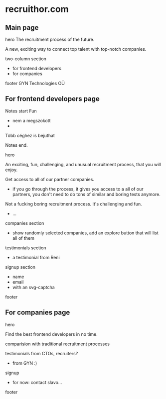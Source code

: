 # recruithor.com

## Main page

hero
The recruitment process of the future.

A new, exciting way to connect top talent with top-notch companies.

two-column section
 - for frontend developers
 - for companies

footer
GYN Technologies OÜ


## For frontend developers page

Notes start
Fun
 - nem a megszokott
 - 
Több céghez is bejuthat

Notes end.

hero

An exciting, fun, challenging, and unusual recruitment process, that you will enjoy.

Get access to all of our partner companies.
- if you go through the process, it gives you access to a all of our partners, you don't need to do tons of similar and boring tests anymore.

Not a fucking boring recruitment process. It's challenging and fun.
 - ...



companies section
 - show randomly selected companies, add an explore button that will list all of them

testimonials section
 - a testimonial from Reni

signup section
 - name
 - email
 - with an svg-captcha

footer

## For companies page

hero

Find the best frontend developers in no time.

comparision with traditional recruitment processes

testimonials from CTOs, recruiters?
 - from GYN :)

signup
 - for now: contact slavo...

footer



